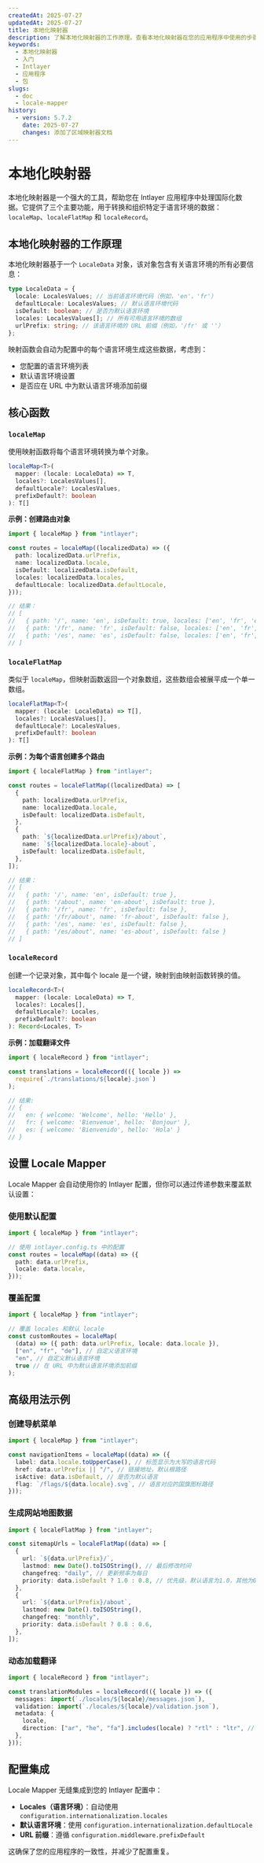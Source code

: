 ```yaml
---
createdAt: 2025-07-27
updatedAt: 2025-07-27
title: 本地化映射器
description: 了解本地化映射器的工作原理。查看本地化映射器在您的应用程序中使用的步骤。了解不同包的功能。
keywords:
  - 本地化映射器
  - 入门
  - Intlayer
  - 应用程序
  - 包
slugs:
  - doc
  - locale-mapper
history:
  - version: 5.7.2
    date: 2025-07-27
    changes: 添加了区域映射器文档
---
```


# 本地化映射器

本地化映射器是一个强大的工具，帮助您在 Intlayer 应用程序中处理国际化数据。它提供了三个主要功能，用于转换和组织特定于语言环境的数据：`localeMap`、`localeFlatMap` 和 `localeRecord`。

## 本地化映射器的工作原理

本地化映射器基于一个 `LocaleData` 对象，该对象包含有关语言环境的所有必要信息：

```typescript
type LocaleData = {
  locale: LocalesValues; // 当前语言环境代码（例如，'en'，'fr'）
  defaultLocale: LocalesValues; // 默认语言环境代码
  isDefault: boolean; // 是否为默认语言环境
  locales: LocalesValues[]; // 所有可用语言环境的数组
  urlPrefix: string; // 该语言环境的 URL 前缀（例如，'/fr' 或 ''）
};
```

映射函数会自动为配置中的每个语言环境生成这些数据，考虑到：

- 您配置的语言环境列表
- 默认语言环境设置
- 是否应在 URL 中为默认语言环境添加前缀

## 核心函数

### `localeMap`

使用映射函数将每个语言环境转换为单个对象。

```typescript
localeMap<T>(
  mapper: (locale: LocaleData) => T,
  locales?: LocalesValues[],
  defaultLocale?: LocalesValues,
  prefixDefault?: boolean
): T[]
```

**示例：创建路由对象**

```typescript
import { localeMap } from "intlayer";

const routes = localeMap((localizedData) => ({
  path: localizedData.urlPrefix,
  name: localizedData.locale,
  isDefault: localizedData.isDefault,
  locales: localizedData.locales,
  defaultLocale: localizedData.defaultLocale,
}));

// 结果：
// [
//   { path: '/', name: 'en', isDefault: true, locales: ['en', 'fr', 'es'], defaultLocale: 'en' },
//   { path: '/fr', name: 'fr', isDefault: false, locales: ['en', 'fr', 'es'], defaultLocale: 'en' },
//   { path: '/es', name: 'es', isDefault: false, locales: ['en', 'fr', 'es'], defaultLocale: 'en' }
// ]
```

### `localeFlatMap`

类似于 `localeMap`，但映射函数返回一个对象数组，这些数组会被展平成一个单一数组。

```typescript
localeFlatMap<T>(
  mapper: (locale: LocaleData) => T[],
  locales?: LocalesValues[],
  defaultLocale?: LocalesValues,
  prefixDefault?: boolean
): T[]
```

**示例：为每个语言创建多个路由**

```typescript
import { localeFlatMap } from "intlayer";

const routes = localeFlatMap((localizedData) => [
  {
    path: localizedData.urlPrefix,
    name: localizedData.locale,
    isDefault: localizedData.isDefault,
  },
  {
    path: `${localizedData.urlPrefix}/about`,
    name: `${localizedData.locale}-about`,
    isDefault: localizedData.isDefault,
  },
]);

// 结果：
// [
//   { path: '/', name: 'en', isDefault: true },
//   { path: '/about', name: 'en-about', isDefault: true },
//   { path: '/fr', name: 'fr', isDefault: false },
//   { path: '/fr/about', name: 'fr-about', isDefault: false },
//   { path: '/es', name: 'es', isDefault: false },
//   { path: '/es/about', name: 'es-about', isDefault: false }
// ]
```

### `localeRecord`

创建一个记录对象，其中每个 locale 是一个键，映射到由映射函数转换的值。

```typescript
localeRecord<T>(
  mapper: (locale: LocaleData) => T,
  locales?: Locales[],
  defaultLocale?: Locales,
  prefixDefault?: boolean
): Record<Locales, T>
```

**示例：加载翻译文件**

```typescript
import { localeRecord } from "intlayer";

const translations = localeRecord(({ locale }) =>
  require(`./translations/${locale}.json`)
);

// 结果:
// {
//   en: { welcome: 'Welcome', hello: 'Hello' },
//   fr: { welcome: 'Bienvenue', hello: 'Bonjour' },
//   es: { welcome: 'Bienvenido', hello: 'Hola' }
// }
```

## 设置 Locale Mapper

Locale Mapper 会自动使用你的 Intlayer 配置，但你可以通过传递参数来覆盖默认设置：

### 使用默认配置

```typescript
import { localeMap } from "intlayer";

// 使用 intlayer.config.ts 中的配置
const routes = localeMap((data) => ({
  path: data.urlPrefix,
  locale: data.locale,
}));
```

### 覆盖配置

```typescript
import { localeMap } from "intlayer";

// 覆盖 locales 和默认 locale
const customRoutes = localeMap(
  (data) => ({ path: data.urlPrefix, locale: data.locale }),
  ["en", "fr", "de"], // 自定义语言环境
  "en", // 自定义默认语言环境
  true // 在 URL 中为默认语言环境添加前缀
);
```

## 高级用法示例

### 创建导航菜单

```typescript
import { localeMap } from "intlayer";

const navigationItems = localeMap((data) => ({
  label: data.locale.toUpperCase(), // 标签显示为大写的语言代码
  href: data.urlPrefix || "/", // 链接地址，默认根路径
  isActive: data.isDefault, // 是否为默认语言
  flag: `/flags/${data.locale}.svg`, // 语言对应的国旗图标路径
}));
```

### 生成网站地图数据

```typescript
import { localeFlatMap } from "intlayer";

const sitemapUrls = localeFlatMap((data) => [
  {
    url: `${data.urlPrefix}/`,
    lastmod: new Date().toISOString(), // 最后修改时间
    changefreq: "daily", // 更新频率为每日
    priority: data.isDefault ? 1.0 : 0.8, // 优先级，默认语言为1.0，其他为0.8
  },
  {
    url: `${data.urlPrefix}/about`,
    lastmod: new Date().toISOString(),
    changefreq: "monthly",
    priority: data.isDefault ? 0.8 : 0.6,
  },
]);
```

### 动态加载翻译

```typescript
import { localeRecord } from "intlayer";

const translationModules = localeRecord(({ locale }) => ({
  messages: import(`./locales/${locale}/messages.json`),
  validation: import(`./locales/${locale}/validation.json`),
  metadata: {
    locale,
    direction: ["ar", "he", "fa"].includes(locale) ? "rtl" : "ltr", // 右到左语言方向判断
  },
}));
```

## 配置集成

Locale Mapper 无缝集成到您的 Intlayer 配置中：

- **Locales（语言环境）**：自动使用 `configuration.internationalization.locales`
- **默认语言环境**：使用 `configuration.internationalization.defaultLocale`
- **URL 前缀**：遵循 `configuration.middleware.prefixDefault`

这确保了您的应用程序的一致性，并减少了配置重复。
